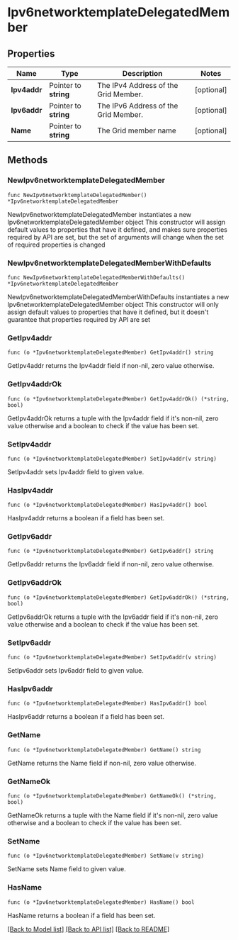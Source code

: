 # Ipv6networktemplateDelegatedMember

## Properties

Name | Type | Description | Notes
------------ | ------------- | ------------- | -------------
**Ipv4addr** | Pointer to **string** | The IPv4 Address of the Grid Member. | [optional] 
**Ipv6addr** | Pointer to **string** | The IPv6 Address of the Grid Member. | [optional] 
**Name** | Pointer to **string** | The Grid member name | [optional] 

## Methods

### NewIpv6networktemplateDelegatedMember

`func NewIpv6networktemplateDelegatedMember() *Ipv6networktemplateDelegatedMember`

NewIpv6networktemplateDelegatedMember instantiates a new Ipv6networktemplateDelegatedMember object
This constructor will assign default values to properties that have it defined,
and makes sure properties required by API are set, but the set of arguments
will change when the set of required properties is changed

### NewIpv6networktemplateDelegatedMemberWithDefaults

`func NewIpv6networktemplateDelegatedMemberWithDefaults() *Ipv6networktemplateDelegatedMember`

NewIpv6networktemplateDelegatedMemberWithDefaults instantiates a new Ipv6networktemplateDelegatedMember object
This constructor will only assign default values to properties that have it defined,
but it doesn't guarantee that properties required by API are set

### GetIpv4addr

`func (o *Ipv6networktemplateDelegatedMember) GetIpv4addr() string`

GetIpv4addr returns the Ipv4addr field if non-nil, zero value otherwise.

### GetIpv4addrOk

`func (o *Ipv6networktemplateDelegatedMember) GetIpv4addrOk() (*string, bool)`

GetIpv4addrOk returns a tuple with the Ipv4addr field if it's non-nil, zero value otherwise
and a boolean to check if the value has been set.

### SetIpv4addr

`func (o *Ipv6networktemplateDelegatedMember) SetIpv4addr(v string)`

SetIpv4addr sets Ipv4addr field to given value.

### HasIpv4addr

`func (o *Ipv6networktemplateDelegatedMember) HasIpv4addr() bool`

HasIpv4addr returns a boolean if a field has been set.

### GetIpv6addr

`func (o *Ipv6networktemplateDelegatedMember) GetIpv6addr() string`

GetIpv6addr returns the Ipv6addr field if non-nil, zero value otherwise.

### GetIpv6addrOk

`func (o *Ipv6networktemplateDelegatedMember) GetIpv6addrOk() (*string, bool)`

GetIpv6addrOk returns a tuple with the Ipv6addr field if it's non-nil, zero value otherwise
and a boolean to check if the value has been set.

### SetIpv6addr

`func (o *Ipv6networktemplateDelegatedMember) SetIpv6addr(v string)`

SetIpv6addr sets Ipv6addr field to given value.

### HasIpv6addr

`func (o *Ipv6networktemplateDelegatedMember) HasIpv6addr() bool`

HasIpv6addr returns a boolean if a field has been set.

### GetName

`func (o *Ipv6networktemplateDelegatedMember) GetName() string`

GetName returns the Name field if non-nil, zero value otherwise.

### GetNameOk

`func (o *Ipv6networktemplateDelegatedMember) GetNameOk() (*string, bool)`

GetNameOk returns a tuple with the Name field if it's non-nil, zero value otherwise
and a boolean to check if the value has been set.

### SetName

`func (o *Ipv6networktemplateDelegatedMember) SetName(v string)`

SetName sets Name field to given value.

### HasName

`func (o *Ipv6networktemplateDelegatedMember) HasName() bool`

HasName returns a boolean if a field has been set.


[[Back to Model list]](../README.md#documentation-for-models) [[Back to API list]](../README.md#documentation-for-api-endpoints) [[Back to README]](../README.md)


